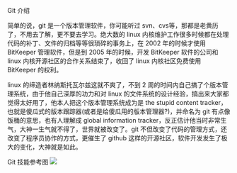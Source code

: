 Git 介绍

简单的说，git 是一个版本管理软件，你可能听过 svn、cvs等，那都是老黄历了，不用去了解，更不要去学习。绝大数的 linux 内核维护工作很多时候都在处理代码的补丁、文件的归档等等很琐碎的事务上，在 2002 年的时候才使用 BitKeeper 管理软件，但是到 2005 年的时候，开发 BitKeeper 软件的公司和 linux 内核开源社区的合作关系结束了，收回了 linux 内核社区免费使用 BitKeeper 的权利。

linux 的缔造者林纳斯托瓦尔兹这就不爽了，不到 2 周的时间内自己搞了个版本管理系统，由于他自己深厚的功力和对 linux 的文件系统的设计经验，搞出来大家都觉得太好用了，他本人把这个版本管理系统成为是 the stupid content tracker，也就是傻瓜式的版本跟踪器(或者是给傻瓜用的版本管理器?)，并命名为 git 有点像饭桶的意思，也有人理解成 global information tracker，反正估计他当时非常生气，大神一生气就不得了，世界就被改变了。git 不但改变了代码的管理方式，还改变了程序员协作的方式，更催生了 github 这样的开源社区，软件开发发生了极大的变化，大神就是如此。

Git 技能参考图
![](http://processon.com/chart_image/5fc5a9d307912932989ac452.png)

